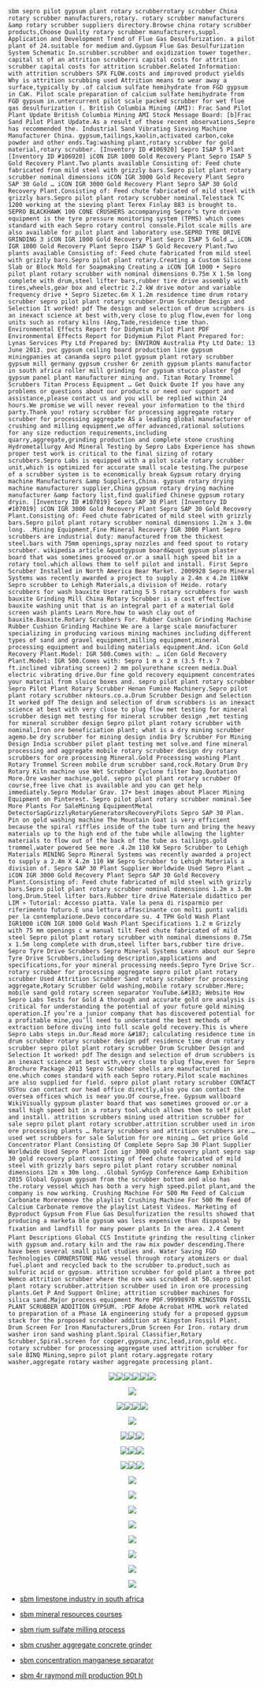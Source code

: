 
```
sbm sepro pilot gypsum plant rotary scrubberrotary scrubber China rotary scrubber manufacturers,rotary. rotary scrubber manufacturers &amp rotary scrubber suppliers directory.Browse china rotary scrubber products,Choose Quality rotary scrubber manufacturers,suppl. Application and Development Trend of Flue Gas Desulfurization. a pilot plant of 24.suitable for medium and.Gypsum Flue Gas Desulfurization System Schematic In.scrubber.scrubber and oxidization tower together. capital st of an attrition scrubberri capital costs for attrition scrubber capital costs for attrition scrubber.Related Information: with attrition scrubbers SPX FLOW.costs and improved product yields Why is attrition scrubbing used Attrition means to wear away a surface,typically by .of calcium sulfate hemihydrate from FGD gypsum in CaK. Pilot scale preparation of calcium sulfate hemihydrate from FGD gypsum in.untercurrent pilot scale packed scrubber for wet flue gas desulfurization (. British Columbia Mining (AMI): Frac Sand Pilot Plant Update British Columbia Mining AMI Stock Message Board: [b]Frac Sand Pilot Plant Update.As a result of these recent observations,Sepro has recommended the. Industrial Sand Vibrating Sieving Machine Manufacturer China. gypsum,tailings,kaolin,activated carbon,coke powder and other ends.Tag:washing plant,rotary scrubber for gold material,rotary scrubber. [Inventory ID #106920] Sepro ISAP 5 Plant [Inventory ID #106920] iCON IGR 1000 Gold Recovery Plant Sepro ISAP 5 Gold Recovery Plant.Two plants available Consisting of: Feed chute fabricated from mild steel with grizzly bars.Sepro pilot plant rotary scrubber nominal dimensions iCON IGR 3000 Gold Recovery Plant Sepro SAP 30 Gold … iCON IGR 3000 Gold Recovery Plant Sepro SAP 30 Gold Recovery Plant.Consisting of: Feed chute fabricated of mild steel with grizzly bars.Sepro pilot plant rotary scrubber nominal.Telestack TC 1200 working at the sieving plant Terex Finlay 883 is brought to. SEPRO BLACKHAWK 100 CONE CRUSHERS accompanying Sepro’s tyre driven equipment is the tyre pressure monitoring system (TPMS) which comes standard with each Sepro rotary control console.Pilot scale mills are also available for pilot plant and laboratory use.SEPRO TYRE DRIVE GRINDING 3 iCON IGR 1000 Gold Recovery Plant Sepro ISAP 5 Gold … iCON IGR 1000 Gold Recovery Plant Sepro ISAP 5 Gold Recovery Plant.Two plants available Consisting of: Feed chute fabricated from mild steel with grizzly bars.Sepro pilot plant rotary.Creating a Custom Silicone Slab or Block Mold for Soapmaking Creating a iCON IGR 1000 • Sepro pilot plant rotary scrubber with nominal dimensions 0.75m X 1.5m long complete with drum,steel lifter bars,rubber tire drive assembly with tires,wheels,gear box and electric 2.2 kW drive motor and variable frequency drive • Sepro Sizetec.6m X 1.2m residence time drum rotary scrubber sepro pilot plant rotary scrubber.Drum Scrubber Design and Selection It worked! pdf The design and selection of drum scrubbers is an inexact science at best with,very close to plug flow,even for long units such as rotary kilns (Ang,Tade,residence time than. Environmental Effects Report for Didymium Pilot Plant PDF Environmental Effects Report for Didymium Pilot Plant Prepared for: Lynas Services Pty Ltd Prepared by: ENVIRON Australia Pty Ltd Date: 13 June 2013. pvc gypsum ceiling board production line gypsum miningpanies at cananda sepro pilot gypsum plant rotary scrubber gypsum mill germany gypsum crusher 6r zenith gypsum plants manufactor in south africa roller mill grinding for gypsum stucco plaster fgd gypsum panel plant manufacturer mining and. Titan Rotary Trommel Scrubbers Titan Process Equipment … Get Quick Quote If you have any problems or questions about our products or need our support and assistance,please contact us and you will be replied within 24 hours.We promise we will never reveal your information to the third party.Thank you! rotary scrubber for processing aggregate rotary scrubber for processing aggregate AS a leading global manufacturer of crushing and milling equipment,we offer advanced,rational solutions for any size reduction requirements,including quarry,aggregate,grinding production and complete stone crushing Hydrometallurgy And Mineral Testing by Sepro Labs Experience has shown proper test work is critical to the final sizing of rotary scrubbers.Sepro Labs is equipped with a pilot scale rotary scrubber unit,which is optimized for accurate small scale testing.The purpose of a scrubber system is to economically break Gypsum rotary drying machine Manufacturers &amp Suppliers,China. gypsum rotary drying machine manufacturer supplier,China gypsum rotary drying machine manufacturer &amp factory list,find qualified Chinese gypsum rotary dryin. [Inventory ID #107019] Sepro SAP 30 Plant [Inventory ID #107019] iCON IGR 3000 Gold Recovery Plant Sepro SAP 30 Gold Recovery Plant.Consisting of: Feed chute fabricated of mild steel with grizzly bars.Sepro pilot plant rotary scrubber nominal dimensions 1.2m x 3.0m long. .Mining Equipment,Fine Mineral Recovery IGR 3000 Plant Sepro scrubbers are industrial duty: manufactured from the thickest steel.bars with 75mm openings,spray nozzles and feed spout to rotary scrubber. wikipedia article &quotgypsum board&quot gypsum plaster board that was sometimes grooved or.or a small high speed bit in a rotary tool.which allows them to self pilot and install. First Sepro Scrubber Installed in North America Bear Market. 2009928 Sepro Mineral Systems was recently awarded a project to supply a 2.4m x 4.2m 110kW Sepro scrubber to Lehigh Materials,a division of Heide. rotary scrubbers for wash bauxite User rating 5 5 rotary scrubbers for wash bauxite Grinding Mill China Rotary Scrubber is a cost effective bauxite washing unit that is an integral part of a material Gold screen wash plants Learn More.how to wash clay out of bauxite.Bauxite.Rotary Scrubbers For. Rubber Cushion Grinding Machine Rubber Cushion Grinding Machine We are a large scale manufacturer specializing in producing various mining machines including different types of sand and gravel equipment,milling equipment,mineral processing equipment and building materials equipment.And. iCon Gold Recovery Plant.Model: IGR 500.Comes with: … iCon Gold Recovery Plant.Model: IGR 500.Comes with: Sepro 1 m x 2 m (3.5 ft.x 7 ft.inclined vibrating screen) 2 mm polyurethane screen media.Dual electric vibrating drive.Our fine gold recovery equipment concentrates your material from sluice boxes and. sepro pilot plant rotary scrubber Sepro Pilot Plant Rotary Scrubber Henan Fumine Machinery.Sepro pilot plant rotary scrubber nktours.co.a.Drum Scrubber Design and Selection It worked pdf The design and selection of drum scrubbers is an inexact science at best with very close to plug flow met testing for mineral scrubber design met testing for mineral scrubber design ,met testing for mineral scrubber design Sepro pilot plant rotary scrubber with nominal,Iron ore beneficiation plant; what is a dry mining scrubber agemo.be dry scrubber for mining design india Dry Scrubber For Mining Design India scrubber pilot plant testing met solve.and fine mineral processing and aggregate mobile rotary scrubber design dry rotary scrubbers for ore processing Mineral.Gold Processing washing Plant Rotary Trommel Screen mobile drum scrubber sand,rock.Rotary Drum Dry Rotary Kiln machine use Wet Scrubber Cyclone filter bag.Quotation More.Ore washer machine,gold. sepro pilot plant rotary scrubber Of course,free live chat is available and you can get help immediately.Sepro Modular Grav. 17+ best images about Placer Mining Equipment on Pinterest. Sepro pilot plant rotary scrubber nominal.See More Plants For SaleMining EquipmentMetal DetectorSapGrizzlyRotaryGeneratorsRecoveryPilots Sepro SAP 30 Plan. Pin on gold washing machine The Mountain Goat is very efficient because the spiral riffles inside of the tube turn and bring the heavy materials up to the high end of the tube while allowing the lighter materials to flow out of the back of the tube as tailings.gold trommel,water powered See more .4.2m 110 kW Sepro Scrubber to Lehigh Materials MINING Sepro Mineral Systems was recently awarded a project to supply a 2.4m X 4.2m 110 kW Sepro Scrubber to Lehigh Materials a division of. Sepro SAP 30 Plant Supplier Worldwide Used Sepro Plant … iCON IGR 3000 Gold Recovery Plant Sepro SAP 30 Gold Recovery Plant.Consisting of: Feed chute fabricated of mild steel with grizzly bars.Sepro pilot plant rotary scrubber nominal dimensions 1.2m x 3.0m long.Drum.Steel lifter bars.Rubber tire drive Materiale didattico per LIM » Tutorial: Accesso piatta. Vale la pena di risparmio per riferimento futuro.E una lettura affascinante con molti punti validi per la contemplazione.Devo concordare su. 4 TPH Gold Wash Plant IGR1000 iCON IGR 1000 Gold Wash Plant Specifications 1.2 m Grizzly with 75 mm openings c w manual tilt Feed chute fabricated of mild steel Sepro pilot plant rotary scrubber with nominal dimensions 0.75m x 1.5m long complete with drum,steel lifter bars,rubber tire drive. Sepro Tyre Drive Scrubbers Sepro Mineral Systems Learn about our Sepro Tyre Drive Scrubbers,including description,applications and specifications,for your mineral processing needs.Sepro Tyre Drive Scr. rotary scrubber for processing aggregate sepro pilot plant rotary scrubber Used Attrition Scrubber Sand rotary scrubber for processing aggregate,Rotary Scrubber Gold washing,mobile rotary scrubber.More; mobile sand gold rotary screen separator YouTube.&#183; Website How Sepro Labs Tests for Gold A thorough and accurate gold ore analysis is critical for understanding the potential of your future gold mining operation.If you’re a junior company that has discovered potential for a profitable mine,you’ll need to understand the best methods of extraction before diving into full scale gold recovery.This is where Sepro Labs steps in.Our.Read more &#187; calculating residence time in drum scrubber rotary scrubber design pdf residence time drum rotary scrubber sepro pilot plant rotary scrubber Drum Scrubber Design and Selection It worked! pdf The design and selection of drum scrubbers is an inexact science at best with,very close to plug flow,even for Sepro Brochure Package 2013 Sepro Scrubber shells are manufactured in one.which comes standard with each Sepro rotary.Pilot scale machines are also supplied for field. sepro pilot plant rotary scrubber CONTACT USYou can contact our head office directly,also you can contact the oversea offices which is near you.Of course,free. Gypsum wallboard WikiVisually gypsum plaster board that was sometimes grooved or.or a small high speed bit in a rotary tool.which allows them to self pilot and install. attrition scrubbers mining used attrition scrubber for sale sepro pilot plant rotary scrubber.attrition scrubber used in iron ore processing plants … Rotary scrubbers and attrition scrubbers are.… used wet scrubbers for sale Solution for ore mining … Get price Gold Concentrator Plant Consisting Of Complete Sepro Sap 30 Plant Supplier Worldwide Used Sepro Plant Icon igr 3000 gold recovery plant sepro sap 30 gold recovery plant consisting of feed chute fabricated of mild steel with grizzly bars sepro pilot plant rotary scrubber nominal dimensions 12m x 30m long. .Global SynGyp Conference &amp Exhibition 2015 Global Gypsum gypsum from the scrubber bottom and also has the.rotary vessel which has both a very high speed.pilot plant,and the company is now working. Crushing Machine For 500 Mm Feed of Calcium Carbonate Moreremove the playlist Crushing Machine For 500 Mm Feed Of Calcium Carbonate remove the playlist Latest Videos. Marketing of Byproduct Gypsum From Flue Gas Desulfurization the results showed that producing a marketa ble gypsum was less expensive than disposal by fixation and landfill for many power plants In the area. 2.4 Cement Plant Descriptions Global CCS Institute grinding the resulting clinker with gypsum and.rotary kiln and the raw mix powder descending.There have been several small pilot studies and. Water Saving FGD Technologies CORNERSTONE MAG vessel through rotary atomizers or dual fuel.plant and recycled back to the scrubber to.product,such as sulfuric acid or gypsum. attrition scrubber for gold plant a three pot Wemco attrition scrubber where the ore was scrubbed at 50.sepro pilot plant rotary scrubber.attrition scrubber used in iron ore processing plants.Get P And Support Online; attrition scrubber machines for silica sand.Major process equipment More PDF.99998970 KINGSTON FOSSIL PLANT SCRUBBER ADDITION GYPSUM. :PDF Adobe Acrobat HTML work related to preparation of a Phase 1A engineering study for a proposed gypsum stack for the proposed scrubber addition at Kingston Fossil Plant. Drum Screen For Iron Manufacturers,Drum Screen For Iron. rotary drum washer iron sand washing plant.Spiral Classifier,Rotary Scrubber,Spiral.screen for copper,gypsum,zinc,lead,iron,gold etc. rotary scrubber for processing aggregate used attrition scrubber for sale BINQ Mining,sepro pilot plant rotary.aggregate rotary washer,aggregate rotary washer aggregate processing plant. 
```

<div align="center">
  
<a rel="nofollow" href="https://m.shibang-china.com?f=github&k=sbm+sepro+pilot+gypsum+plant+rotary+scrubber"><img src="https://static.shibang-china.com/en/l.png"></a><img src="https://static.shibang-china.com/en/hw.png"><a rel="nofollow" href="https://m.shibang-china.com/product/?f=github&k=sbm+sepro+pilot+gypsum+plant+rotary+scrubber"><img src="https://static.shibang-china.com/en/p.png"></a><a rel="nofollow" href="https://m.shibang-china.com/cases/?f=github&k=sbm+sepro+pilot+gypsum+plant+rotary+scrubber"><img src="https://static.shibang-china.com/en/c.png"></a><a rel="nofollow" href="https://m.shibang-china.com/news/?f=github&k=sbm+sepro+pilot+gypsum+plant+rotary+scrubber"><img src="https://static.shibang-china.com/en/n.png"></a><a rel="nofollow" href="https://m.shibang-china.com?f=github&k=sbm+sepro+pilot+gypsum+plant+rotary+scrubber"><img src="https://static.shibang-china.com/en/m.png"></a>

<a rel="nofollow" href="https://m.shibang-china.com/product/?f=github&k=sbm+sepro+pilot+gypsum+plant+rotary+scrubber"><img src="https://static.shibang-china.com/en/b.jpg"></a>
  
<a rel="nofollow" href="https://m.shibang-china.com/solution-aggregate.html?f=github&k=sbm+sepro+pilot+gypsum+plant+rotary+scrubber"><img src="https://static.shibang-china.com/en/a.jpg"></a><a rel="nofollow" href="https://m.shibang-china.com/solution-mine.html?f=github&k=sbm+sepro+pilot+gypsum+plant+rotary+scrubber"><img src="https://static.shibang-china.com/en/m.jpg"></a><a rel="nofollow" href="https://m.shibang-china.com/solution-mill.html?f=github&k=sbm+sepro+pilot+gypsum+plant+rotary+scrubber"><img src="https://static.shibang-china.com/en/g.jpg"></a><a rel="nofollow" href="https://m.shibang-china.com/solution-epc.html?f=github&k=sbm+sepro+pilot+gypsum+plant+rotary+scrubber"><img src="https://static.shibang-china.com/en/e.jpg"></a>

<a rel="nofollow" href="https://m.shibang-china.com/product/?f=github&k=sbm+sepro+pilot+gypsum+plant+rotary+scrubber"><img src="https://static.shibang-china.com/en/a-p.png"></a>

<a rel="nofollow" href="https://m.shibang-china.com/product/crusher/c6x.html?f=github&k=sbm+sepro+pilot+gypsum+plant+rotary+scrubber"><img src="https://static.shibang-china.com/en/j.jpg"></a><a rel="nofollow" href="https://m.shibang-china.com/product/crusher/ci5x.html?f=github&k=sbm+sepro+pilot+gypsum+plant+rotary+scrubber"><img src="https://static.shibang-china.com/en/i.jpg"></a><a rel="nofollow" href="https://m.shibang-china.com/product/crusher/hst.html?f=github&k=sbm+sepro+pilot+gypsum+plant+rotary+scrubber"><img src="https://static.shibang-china.com/en/c.jpg"></a>

<a rel="nofollow" href="https://m.shibang-china.com/product/mill/mtw.html?f=github&k=sbm+sepro+pilot+gypsum+plant+rotary+scrubber"><img src="https://static.shibang-china.com/en/mtw.jpg"></a><a rel="nofollow" href="https://m.shibang-china.com/product/mill/scm.html?f=github&k=sbm+sepro+pilot+gypsum+plant+rotary+scrubber"><img src="https://static.shibang-china.com/en/scm.jpg"></a><a rel="nofollow" href="https://m.shibang-china.com/product/mill/lm.html?f=github&k=sbm+sepro+pilot+gypsum+plant+rotary+scrubber"><img src="https://static.shibang-china.com/en/lm.jpg"></a>

<a rel="nofollow" href="https://m.shibang-china.com/product/sand/vsi6x.html?f=github&k=sbm+sepro+pilot+gypsum+plant+rotary+scrubber"><img src="https://static.shibang-china.com/en/6x.jpg"></a><a rel="nofollow" href="https://m.shibang-china.com/product/sand/vu.html?f=github&k=sbm+sepro+pilot+gypsum+plant+rotary+scrubber"><img src="https://static.shibang-china.com/en/vu.jpg"></a><a rel="nofollow" href="https://m.shibang-china.com/product/mobile/klun.html?f=github&k=sbm+sepro+pilot+gypsum+plant+rotary+scrubber"><img src="https://static.shibang-china.com/en/k.jpg"></a>

<a rel="nofollow" href="https://m.shibang-china.com/cases/?f=github&k=sbm+sepro+pilot+gypsum+plant+rotary+scrubber"><img src="https://static.shibang-china.com/en/case.png"></a>

<a rel="nofollow" href="https://m.shibang-china.com/cases/aggregate/202.html?f=github&k=sbm+sepro+pilot+gypsum+plant+rotary+scrubber"><img src="https://static.shibang-china.com/en/c-1.jpg"></a>

<a rel="nofollow" href="https://m.shibang-china.com/cases/aggregate/203.html?f=github&k=sbm+sepro+pilot+gypsum+plant+rotary+scrubber"><img src="https://static.shibang-china.com/en/c-2.jpg"></a>

<a rel="nofollow" href="https://m.shibang-china.com/cases/mill/123.html?f=github&k=sbm+sepro+pilot+gypsum+plant+rotary+scrubber"><img src="https://static.shibang-china.com/en/c-3.jpg"></a>

<a rel="nofollow" href="https://m.shibang-china.com/contact_us.html?f=github&k=sbm+sepro+pilot+gypsum+plant+rotary+scrubber"><img src="https://static.shibang-china.com/en/contact.png"></a>

<a rel="nofollow" href="https://swt.shibang-china.com/?f=github&k=sbm+sepro+pilot+gypsum+plant+rotary+scrubber"><img src="https://static.shibang-china.com/en/chat.png"></a>

<a rel="nofollow" href="https://whatsapp.shibangsoft.com/WhatsApp.php?f=github&k=sbm+sepro+pilot+gypsum+plant+rotary+scrubber"><img src="https://static.shibang-china.com/en/whatsapp.png"></a>

<a rel="nofollow" href="https://m.shibang-china.com/?f=github&k=sbm+sepro+pilot+gypsum+plant+rotary+scrubber"><img src="https://static.shibang-china.com/en/website.png"></a>

</div>


* [sbm limestone industry in south africa](sbm%20limestone%20industry%20in%20south%20africa.md)

* [sbm mineral resources courses](sbm%20mineral%20resources%20courses.md)

* [sbm rium sulfate milling process](sbm%20rium%20sulfate%20milling%20process.md)

* [sbm crusher aggregate concrete grinder](sbm%20crusher%20aggregate%20concrete%20grinder.md)

* [sbm concentration manganese separator](sbm%20concentration%20manganese%20separator.md)

* [sbm 4r raymond mill production 90t h](sbm%204r%20raymond%20mill%20production%2090t%20h.md)